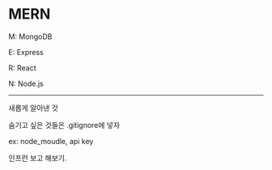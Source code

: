 # MERN

M: MongoDB

E: Express

R: React

N: Node.js

---

새롭게 알아낸 것

숨기고 싶은 것들은 .gitignore에 넣자

ex: node_moudle, api key

인프런 보고 해보기.
